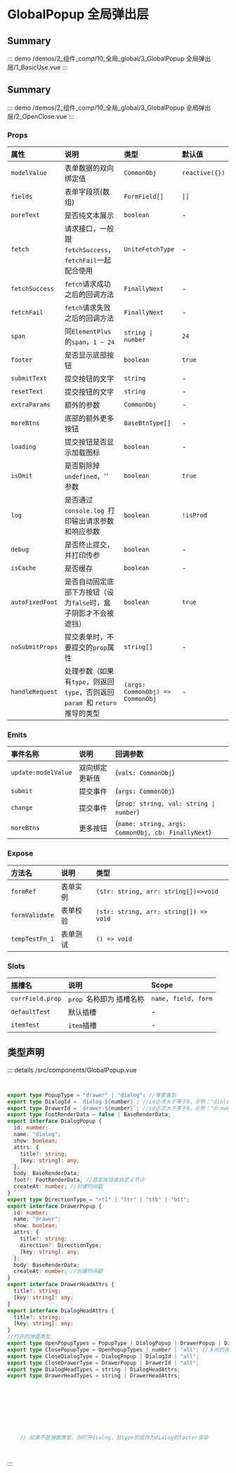 # GlobalPopup 全局弹出层




## Summary
::: demo 
/demos/2_组件_comp/10_全局_global/3_GlobalPopup 全局弹出层/1_BasicUse.vue
:::


## Summary
::: demo 
/demos/2_组件_comp/10_全局_global/3_GlobalPopup 全局弹出层/2_OpenClose.vue
:::



### Props

|属性|说明|类型|默认值|
|:---|:---|:---|:---|
|`modelValue`|表单数据的双向绑定值|`CommonObj`|`reactive({})`|
|`fields`|表单字段项(数组)|`FormField[]`|`[]`|
|`pureText`|是否纯文本展示|`boolean`|-|
|`fetch`|请求接口，一般跟`fetchSuccess`，`fetchFail`一起配合使用|`UniteFetchType`|-|
|`fetchSuccess`|`fetch`请求成功之后的回调方法|`FinallyNext`|-|
|`fetchFail`|`fetch`请求失败之后的回调方法|`FinallyNext`|-|
|`span`|同`ElementPlus `的`span`，`1 ~ 24`|`string \| number`|`24`|
|`footer`|是否显示底部按钮|`boolean`|`true`|
|`submitText`|提交按钮的文字|`string`|-|
|`resetText`|提交按钮的文字|`string`|-|
|`extraParams`|额外的参数|`CommonObj`|-|
|`moreBtns`|底部的额外更多按钮|`BaseBtnType[]`|-|
|`loading`|提交按钮是否显示加载图标|`boolean`|-|
|`isOmit`|是否剔除掉 `undefined`，'' 参数|`boolean`|`true`|
|`log`|是否通过 `console.log `打印输出请求参数和响应参数|`boolean`|`!isProd`|
|`debug`|是否终止提交，并打印传参|`boolean`|-|
|`isCache`|是否缓存|`boolean`|-|
|`autoFixedFoot`|是否自动固定底部下方按钮（设为`false`时，盒子阴影才不会被遮挡）|`boolean`|`true`|
|`noSubmitProps`|提交表单时，不要提交的`prop`属性|`string[]`|-|
|`handleRequest`|处理参数（如果有`type`，则返回`type`，否则返回 `param `和 `return `推导的类型|`(args: CommonObj) => CommonObj`|-|

### Emits

|事件名称|说明|回调参数|
|:---|:---|:---|
|`update:modelValue`|双向绑定更新值|(`vals: CommonObj`)|
|`submit`|提交事件|(`args: CommonObj`)|
|`change`|提交事件|(`prop: string, val: string \| number`)|
|`moreBtns`|更多按钮|(`name: string, args: CommonObj, cb: FinallyNext`)|

### Expose

|方法名|说明|类型|
|:---|:---|:---|
|`formRef`|表单实例|`(str: string, arr: string[])=>void`|
|`formValidate`|表单校验|`(str: string, arr: string[]) => void`|
|`tempTestFn_1`|表单测试|`() => void`|

### Slots

|插槽名|说明|Scope|
|:---|:---|:---|
|`currField.prop`|`prop `名称即为 插槽名称|`name, field, form`|
|`defaultTest`|默认插槽|-|
|`itemTest`|`item`插槽|-|



## 类型声明
::: details
/src/components/GlobalPopup.vue


``` ts


export type PopupType = "drawer" | "dialog"; //弹窗类型
export type DialogId = `dialog-${number}`; //id必须大于等于0，示例："dialog-1"
export type DrawerId = `drawer-${number}`; //id必须大于等于0，示例："drawer-1"
export type FootRenderData = false | BaseRenderData;
export interface DialogPopup {
  id: number;
  name: "dialog";
  show: boolean;
  attrs: {
    title?: string;
    [key: string]: any;
  };
  body: BaseRenderData;
  foot?: FootRenderData; //底部按钮或自定义节点
  createAt: number; //创建时间戳
}
export type DirectionType = "rtl" | "ltr" | "ttb" | "btt";
export interface DrawerPopup {
  id: number;
  name: "drawer";
  show: boolean;
  attrs: {
    title?: string;
    direction?: DirectionType;
    [key: string]: any;
  };
  body: BaseRenderData;
  createAt: number; //创建时间戳
}
export interface DrawerHeadAttrs {
  title?: string;
  [key: string]: any;
}
export interface DialogHeadAttrs {
  title?: string;
  [key: string]: any;
}
//打开的弹窗类型
export type OpenPopupTypes = PopupType | DialogPopup | DrawerPopup | DialogId | DrawerId;
export type ClosePopupType = OpenPopupTypes | number | "all"; //关闭的弹窗类型：'all' 关闭所有dialog、drawer；number：关闭顶层的 n 个弹窗
export type CloseDialogType = DialogPopup | DialogId | "all";
export type CloseDrawerType = DrawerPopup | DrawerId | "all";
export type DialogHeadTypes = string | DialogHeadAttrs;
export type DrawerHeadTypes = string | DrawerHeadAttrs;









    // 如果不是弹窗类型，则打开dialog，且type的值作为dialog的footer渲染




```

:::  



